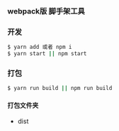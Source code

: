 ### webpack版 脚手架工具


### 开发
```sh
$ yarn add 或者 npm i
$ yarn start || npm start
```
### 打包

```sh
$ yarn run build || npm run build
```
#### 打包文件夹
* dist


